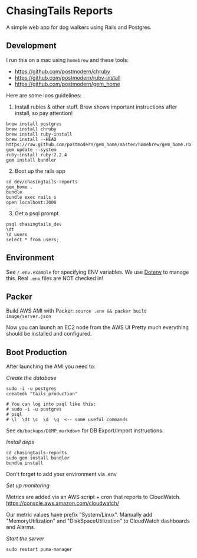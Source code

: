 ChasingTails Reports
====================

A simple web app for dog walkers using Rails and Postgres.

Development
-----------

I run this on a mac using `homebrew` and these tools:
- https://github.com/postmodern/chruby
- https://github.com/postmodern/ruby-install
- https://github.com/postmodern/gem_home

Here are some loos guidelines:

1. Install rubies & other stuff.  Brew shows important instructions after install, so pay attention!
```
brew install postgres
brew install chruby
brew install ruby-install
brew install --HEAD https://raw.github.com/postmodern/gem_home/master/homebrew/gem_home.rb
gem update --system
ruby-install ruby:2.2.4
gem install bundler
```

2. Boot up the rails app
```
cd dev/chasingtails-reports
gem_home .
bundle
bundle exec rails s
open localhost:3000
```

3. Get a psql prompt
```
psql chasingtails_dev
\dt
\d users
select * from users;
```

Environment
-----------
See `/.env.example` for specifying ENV variables.
We use [Dotenv](https://github.com/bkeepers/dotenv) to manage this.
Real `.env` files are NOT checked in!


Packer
------
Build AWS AMI with Packer:
`source .env && packer build image/server.json`

Now you can launch an EC2 node from the AWS UI
Pretty much everything should be installed and configured.

Boot Production
---------------
After launching the AMI you need to:

*Create the database*
```
sudo -i -u postgres
createdb "tails_production"

# You can log into psql like this:
# sudo -i -u postgres
# psql
# \l  \dt \c  \d  \q  <-- some useful commands
```
See `db/backups/DUMP.markdown` for DB Export/Import instructions.

*Install deps*
```
cd chasingtails-reports
sudo gem install bundler
bundle install
```

Don't forget to add your environment via .env

*Set up monitoring*

Metrics are added via an AWS script + cron that reports to CloudWatch.
https://console.aws.amazon.com/cloudwatch/

Our metric values have prefix "System/Linux".
Manually add "MemoryUtilization" and "DiskSpaceUtilization" to CloudWatch dashboards and Alarms.

*Start the server*
```
sudo restart puma-manager
```
